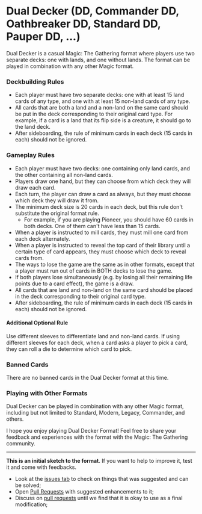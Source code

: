 # Dual Decker (DD, Commander DD, Oathbreaker DD, Standard DD, Pauper DD, ...)
Dual Decker is a casual Magic: The Gathering format where players use two separate decks: one with lands, and one without lands. The format can be played in combination with any other Magic format.

### Deckbuilding Rules
 - Each player must have two separate decks: one with at least 15 land cards of any type, and one with at least 15 non-land cards of any type.
 - All cards that are both a land and a non-land on the same card should be put in the deck corresponding to their original card type. For example, if a card is a land that its flip side is a creature, it should go to the land deck.
 - After sideboarding, the rule of minimum cards in each deck (15 cards in each) should not be ignored.

### Gameplay Rules
 - Each player must have two decks: one containing only land cards, and the other containing all non-land cards.
 - Players draw one hand, but they can choose from which deck they will draw each card.
 - Each turn, the player can draw a card as always, but they must choose which deck they will draw it from.
 - The minimum deck size is 20 cards in each deck, but this rule don't substitute the original format rule.
   - For example, if you are playing Pioneer, you should have 60 cards in both decks. One of them can't have less than 15 cards.
 - When a player is instructed to mill cards, they must mill one card from each deck alternately.
 - When a player is instructed to reveal the top card of their library until a certain type of card appears, they must choose which deck to reveal cards from.
 - The ways to lose the game are the same as in other formats, except that a player must run out of cards in BOTH decks to lose the game.
 - If both players lose simultaneously (e.g. by losing all their remaining life points due to a card effect), the game is a draw.
 - All cards that are land and non-land on the same card should be placed in the deck corresponding to their original card type.
 - After sideboarding, the rule of minimum cards in each deck (15 cards in each) should not be ignored.
 
#### Additional Optional Rule
Use different sleeves to differentiate land and non-land cards. If using different sleeves for each deck, when a card asks a player to pick a card, they can roll a die to determine which card to pick.

### Banned Cards
There are no banned cards in the Dual Decker format at this time.

### Playing with Other Formats
Dual Decker can be played in combination with any other Magic format, including but not limited to Standard, Modern, Legacy, Commander, and others.

I hope you enjoy playing Dual Decker Format! Feel free to share your feedback and experiences with the format with the Magic: The Gathering community.

---

**This is an initial sketch to the format**. If you want to help to improve it, test it and come with feedbacks.

 - Look at the [issues tab](https://github.com/EsterfanoLopes/dual-decker-format/issues) to check on things that was suggested and can be solved; 
 - Open [Pull Requests](https://github.com/EsterfanoLopes/dual-decker-format/pulls) with suggested enhancements to it;
 - Discuss on [pull requests](https://github.com/EsterfanoLopes/dual-decker-format/pulls) until we find that it is okay to use as a final modification;
